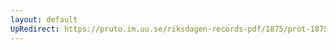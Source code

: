 ```yaml
---
layout: default
UpRedirect: https://pruto.im.uu.se/riksdagen-records-pdf/1875/prot-1875--fk--018/prot-1875--fk--018_021.pdf
---
```

